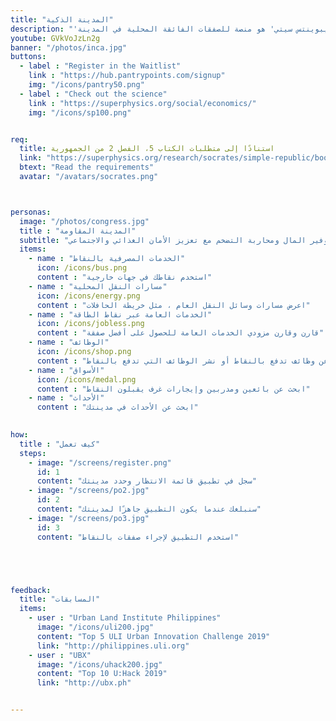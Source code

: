 ```yaml
---
title: "المدينة الذكية"
description: "'بانتريبوينتس سيتي' هو منصة للصفقات الفائقة المحلية في المدينة"
youtube: GVkVoJzLn2g
banner: "/photos/inca.jpg"
buttons:
  - label : "Register in the Waitlist"
    link : "https://hub.pantrypoints.com/signup"
    img: "/icons/pantry50.png"
  - label : "Check out the science"
    link : "https://superphysics.org/social/economics/"
    img: "/icons/sp100.png"


req:
  title: استنادًا إلى متطلبات الكتاب 5، الفصل 2 من الجمهورية
  link: "https://superphysics.org/research/socrates/simple-republic/book-5/chapter-2"
  btext: "Read the requirements"
  avatar: "/avatars/socrates.png"



personas:
  image: "/photos/congress.jpg"
  title : "المدينة المقاومة"
  subtitle: "قم بإجراء صفقات التبادل الائتمانية ('الصفقات الفائقة') لتوفير المال ومحاربة التضخم مع تعزيز الأمان الغذائي والاجتماعي"
  items:      
    - name : "الخدمات المصرفية بالنقاط"
      icon: /icons/bus.png
      content : "استخدم نقاطك في جهات خارجية"
    - name : "مسارات النقل المحلية"
      icon: /icons/energy.png
      content : "اعرض مسارات وسائل النقل العام ، مثل خريطة الحافلات"
    - name : "الخدمات العامة عبر نقاط الطاقة"
      icon: /icons/jobless.png
      content : "قارن وقارن مزودي الخدمات العامة للحصول على أفضل صفقة"      
    - name : "الوظائف"
      icon: /icons/shop.png
      content : "ابحث عن وظائف تدفع بالنقاط أو نشر الوظائف التي تدفع بالنقاط"
    - name : "الأسواق"
      icon: /icons/medal.png
      content : "ابحث عن بائعين ومدربين وإيجارات غرف يقبلون النقاط"
    - name : "الأحداث"
      content : "ابحث عن الأحداث في مدينتك"
      

how:
  title : "كيف تعمل"
  steps:
    - image: "/screens/register.png"
      id: 1
      content: "سجل في تطبيق قائمة الانتظار وحدد مدينتك"
    - image: "/screens/po2.jpg"
      id: 2
      content: "سنبلغك عندما يكون التطبيق جاهزًا لمدينتك"
    - image: "/screens/po3.jpg"
      id: 3
      content: "استخدم التطبيق لإجراء صفقات بالنقاط"





feedback:
  title: "المسابقات"
  items:
    - user : "Urban Land Institute Philippines"
      image: "/icons/uli200.jpg"
      content: "Top 5 ULI Urban Innovation Challenge 2019"
      link: "http://philippines.uli.org"
    - user : "UBX"
      image: "/icons/uhack200.jpg"
      content: "Top 10 U:Hack 2019" 
      link: "http://ubx.ph"


---
```

